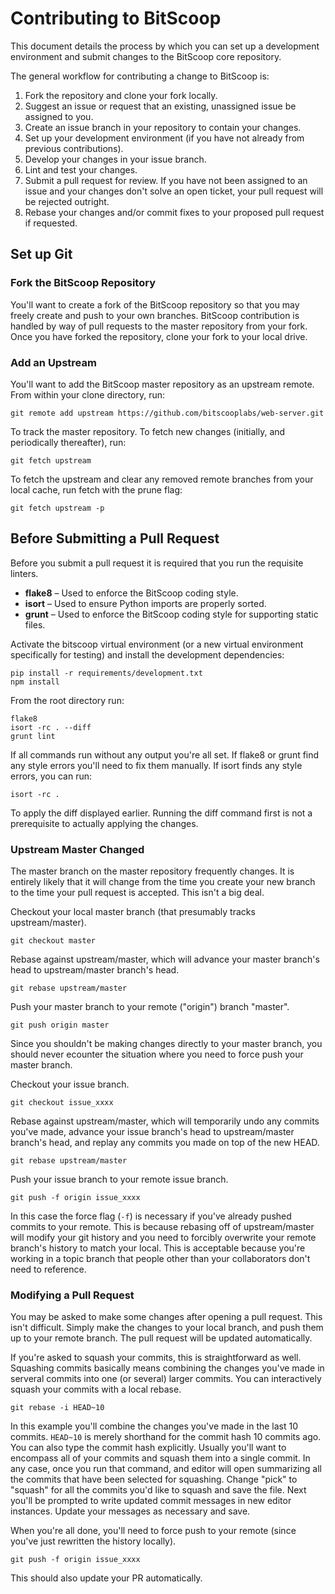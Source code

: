 # Contributing to BitScoop
This document details the process by which you can set up a development
environment and submit changes to the BitScoop core repository.

The general workflow for contributing a change to BitScoop is:

1. Fork the repository and clone your fork locally.
2. Suggest an issue or request that an existing, unassigned issue be assigned
   to you.
3. Create an issue branch in your repository to contain your changes.
4. Set up your development environment (if you have not already from previous
   contributions).
5. Develop your changes in your issue branch.
6. Lint and test your changes.
7. Submit a pull request for review. If you have not been assigned to an issue
   and your changes don't solve an open ticket, your pull request will be
   rejected outright.
8. Rebase your changes and/or commit fixes to your proposed pull request if
   requested.


## Set up Git

### Fork the BitScoop Repository
You'll want to create a fork of the BitScoop repository so that you may freely
create and push to your own branches. BitScoop contribution is handled by way of
pull requests to the master repository from your fork. Once you have forked the
repository, clone your fork to your local drive.

### Add an Upstream
You'll want to add the BitScoop master repository as an upstream remote. From
within your clone directory, run:

```
git remote add upstream https://github.com/bitscooplabs/web-server.git
```

To track the master repository. To fetch new changes (initially, and
periodically thereafter), run:

```
git fetch upstream
```

To fetch the upstream and clear any removed remote branches from your local
cache, run fetch with the prune flag:

```
git fetch upstream -p
```


## Before Submitting a Pull Request
Before you submit a pull request it is required that you run the requisite
linters.

* **flake8** &ndash; Used to enforce the BitScoop coding style.
* **isort** &ndash; Used to ensure Python imports are properly sorted.
* **grunt** &ndash; Used to enforce the BitScoop coding style for supporting
  static files.

Activate the bitscoop virtual environment (or a new virtual environment
specifically for testing) and install the development dependencies:

```
pip install -r requirements/development.txt
npm install
```

From the root directory run:

```
flake8
isort -rc . --diff
grunt lint
```

If all commands run without any output you're all set. If flake8 or grunt find
any style errors you'll need to fix them manually. If isort finds any style
errors, you can run:

```
isort -rc .
```

To apply the diff displayed earlier. Running the diff command first is not a
prerequisite to actually applying the changes.


### Upstream Master Changed
The master branch on the master repository frequently changes. It is entirely
likely that it will change from the time you create your new branch to the time
your pull request is accepted. This isn't a big deal.

Checkout your local master branch (that presumably tracks upstream/master).

```
git checkout master
```

Rebase against upstream/master, which will advance your master branch's head to
upstream/master branch's head.

```
git rebase upstream/master
```

Push your master branch to your remote ("origin") branch "master".

```
git push origin master
```

Since you shouldn't be making changes directly to your master branch, you should
never ecounter the situation where you need to force push your master branch.

Checkout your issue branch.

```
git checkout issue_xxxx
```

Rebase against upstream/master, which will temporarily undo any commits you've
made, advance your issue branch's head to upstream/master branch's head, and
replay any commits you made on top of the new HEAD.

```
git rebase upstream/master
```

Push your issue branch to your remote issue branch.

```
git push -f origin issue_xxxx
```

In this case the force flag (`-f`) is necessary if you've already pushed
commits to your remote. This is because rebasing off of upstream/master will
modify your git history and you need to forcibly overwrite your remote branch's
history to match your local. This is acceptable because you're working in a
topic branch that people other than your collaborators don't need to reference.


### Modifying a Pull Request
You may be asked to make some changes after opening a pull request. This isn't
difficult. Simply make the changes to your local branch, and push them up to
your remote branch. The pull request will be updated automatically.

If you're asked to squash your commits, this is straightforward as well.
Squashing commits basically means combining the changes you've made in serveral
commits into one (or several) larger commits. You can interactively squash your
commits with a local rebase.

```
git rebase -i HEAD~10
```

In this example you'll combine the changes you've made in the last 10 commits.
`HEAD~10` is merely shorthand for the commit hash 10 commits ago. You can also
type the commit hash explicitly. Usually you'll want to encompass all of your
commits and squash them into a single commit. In any case, once you run that
command, and editor will open summarizing all the commits that have been
selected for squashing. Change "pick" to "squash" for all the commits you'd like
to squash and save the file. Next you'll be prompted to write updated commit
messages in new editor instances. Update your messages as necessary and save.

When you're all done, you'll need to force push to your remote (since you've
just rewritten the history locally).

```
git push -f origin issue_xxxx
```

This should also update your PR automatically.
